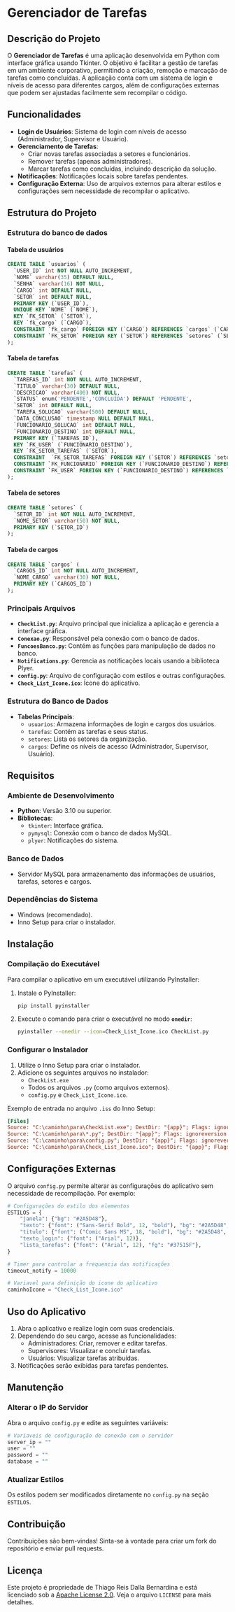 # Gerenciador de Tarefas
## Descrição do Projeto
O **Gerenciador de Tarefas** é uma aplicação desenvolvida em Python com interface gráfica usando Tkinter. O objetivo é facilitar a gestão de tarefas em um ambiente corporativo, permitindo a criação, remoção e marcação de tarefas como concluídas. A aplicação conta com um sistema de login e níveis de acesso para diferentes cargos, além de configurações externas que podem ser ajustadas facilmente sem recompilar o código.

## Funcionalidades
- **Login de Usuários**: Sistema de login com níveis de acesso (Administrador, Supervisor e Usuário).
- **Gerenciamento de Tarefas**:
  - Criar novas tarefas associadas a setores e funcionários.
  - Remover tarefas (apenas administradores).
  - Marcar tarefas como concluídas, incluindo descrição da solução.
- **Notificações**: Notificações locais sobre tarefas pendentes.
- **Configuração Externa**: Uso de arquivos externos para alterar estilos e configurações sem necessidade de recompilar o aplicativo.

## Estrutura do Projeto

### Estrutura do banco de dados

#### Tabela de usuários
```sql 
CREATE TABLE `usuarios` (
  `USER_ID` int NOT NULL AUTO_INCREMENT,
  `NOME` varchar(35) DEFAULT NULL,
  `SENHA` varchar(16) NOT NULL,
  `CARGO` int DEFAULT NULL,
  `SETOR` int DEFAULT NULL,
  PRIMARY KEY (`USER_ID`),
  UNIQUE KEY `NOME` (`NOME`),
  KEY `FK_SETOR` (`SETOR`),
  KEY `fk_cargo` (`CARGO`),
  CONSTRAINT `fk_cargo` FOREIGN KEY (`CARGO`) REFERENCES `cargos` (`CARGOS_ID`),
  CONSTRAINT `FK_SETOR` FOREIGN KEY (`SETOR`) REFERENCES `setores` (`SETOR_ID`)
);
```

#### Tabela de tarefas
```sql
CREATE TABLE `tarefas` (
  `TAREFAS_ID` int NOT NULL AUTO_INCREMENT,
  `TITULO` varchar(30) DEFAULT NULL,
  `DESCRICAO` varchar(400) NOT NULL,
  `STATUS` enum('PENDENTE','CONCLUÍDA') DEFAULT 'PENDENTE',
  `SETOR` int DEFAULT NULL,
  `TAREFA_SOLUCAO` varchar(500) DEFAULT NULL,
  `DATA_CONCLUSAO` timestamp NULL DEFAULT NULL,
  `FUNCIONARIO_SOLUCAO` int DEFAULT NULL,
  `FUNCIONARIO_DESTINO` int DEFAULT NULL,
  PRIMARY KEY (`TAREFAS_ID`),
  KEY `FK_USER` (`FUNCIONARIO_DESTINO`),
  KEY `FK_SETOR_TAREFAS` (`SETOR`),
  CONSTRAINT  `FK_SETOR_TAREFAS` FOREIGN KEY (`SETOR`) REFERENCES `setores` (`SETOR_ID`)
  CONSTRAINT `FK_FUNCIONARIO` FOREIGN KEY (`FUNCIONARIO_DESTINO`) REFERENCES `usuarios` (`USER_ID`),
  CONSTRAINT `FK_USER` FOREIGN KEY (`FUNCIONARIO_DESTINO`) REFERENCES `usuarios` (`USER_ID`)
);
```

#### Tabela de setores
```sql
CREATE TABLE `setores` (
  `SETOR_ID` int NOT NULL AUTO_INCREMENT,
  `NOME_SETOR` varchar(50) NOT NULL,
  PRIMARY KEY (`SETOR_ID`)
);
```

#### Tabela de cargos
```sql
CREATE TABLE `cargos` (
  `CARGOS_ID` int NOT NULL AUTO_INCREMENT,
  `NOME_CARGO` varchar(30) NOT NULL,
  PRIMARY KEY (`CARGOS_ID`)
);
```

### Principais Arquivos
- **`CheckList.py`**: Arquivo principal que inicializa a aplicação e gerencia a interface gráfica.
- **`Conexao.py`**: Responsável pela conexão com o banco de dados.
- **`FuncoesBanco.py`**: Contém as funções para manipulação de dados no banco.
- **`Notifications.py`**: Gerencia as notificações locais usando a biblioteca Plyer.
- **`config.py`**: Arquivo de configuração com estilos e outras configurações.
- **`Check_List_Icone.ico`**: Ícone do aplicativo.

### Estrutura do Banco de Dados
- **Tabelas Principais**:
  - `usuarios`: Armazena informações de login e cargos dos usuários.
  - `tarefas`: Contém as tarefas e seus status.
  - `setores`: Lista os setores da organização.
  - `cargos`: Define os níveis de acesso (Administrador, Supervisor, Usuário).

## Requisitos

### Ambiente de Desenvolvimento
- **Python**: Versão 3.10 ou superior.
- **Bibliotecas**:
  - `tkinter`: Interface gráfica.
  - `pymysql`: Conexão com o banco de dados MySQL.
  - `plyer`: Notificações do sistema.

### Banco de Dados
- Servidor MySQL para armazenamento das informações de usuários, tarefas, setores e cargos.

### Dependências do Sistema
- Windows (recomendado).
- Inno Setup para criar o instalador.

## Instalação

### Compilação do Executável
Para compilar o aplicativo em um executável utilizando PyInstaller:

1. Instale o PyInstaller:
   ```bash
   pip install pyinstaller
   ```

2. Execute o comando para criar o executável no modo **`onedir`**:
   ```bash
   pyinstaller --onedir --icon=Check_List_Icone.ico CheckList.py
   ```

### Configurar o Instalador
1. Utilize o Inno Setup para criar o instalador.
2. Adicione os seguintes arquivos no instalador:
   - `CheckList.exe`
   - Todos os arquivos `.py` (como arquivos externos).
   - `config.py` e `Check_List_Icone.ico`.

Exemplo de entrada no arquivo `.iss` do Inno Setup:
```ini
[Files]
Source: "C:\caminho\para\CheckList.exe"; DestDir: "{app}"; Flags: ignoreversion
Source: "C:\caminho\para\*.py"; DestDir: "{app}"; Flags: ignoreversion
Source: "C:\caminho\para\config.py"; DestDir: "{app}"; Flags: ignoreversion
Source: "C:\caminho\para\Check_List_Icone.ico"; DestDir: "{app}"; Flags: ignoreversion
```

## Configurações Externas
O arquivo `config.py` permite alterar as configurações do aplicativo sem necessidade de recompilação. Por exemplo:

```python
# Configurações do estilo dos elementos
ESTILOS = {
    "janela": {"bg": "#2A5D48"},
    "texto": {"font": ("Sans-Serif Bold", 12, "bold"), "bg": "#2A5D48", "fg": "#C34E17"},
    "titulo": {"font": ("Comic Sans MS", 18, "bold"), "bg": "#2A5D48", "fg": "#C34E17"},
    "texto_login": {"font": ("Arial", 12)},
    "lista_tarefas": {"font": ("Arial", 12), "fg": "#37515F"},
}

# Timer para controlar a frequencia das notificações
timeout_notify = 10000

# Variavel para definição do icone do aplicativo
caminhoIcone = "Check_List_Icone.ico"
```

## Uso do Aplicativo
1. Abra o aplicativo e realize login com suas credenciais.
2. Dependendo do seu cargo, acesse as funcionalidades:
   - Administradores: Criar, remover e editar tarefas.
   - Supervisores: Visualizar e concluir tarefas.
   - Usuários: Visualizar tarefas atribuídas.
3. Notificações serão exibidas para tarefas pendentes.

## Manutenção
### Alterar o IP do Servidor
Abra o arquivo `config.py` e edite as seguintes variáveis:
```python
# Variaveis de configuração de conexão com o servidor
server_ip = ""
user = ""
password = ""
database = ""
```

### Atualizar Estilos
Os estilos podem ser modificados diretamente no `config.py` na seção `ESTILOS`.

## Contribuição
Contribuições são bem-vindas! Sinta-se à vontade para criar um fork do repositório e enviar pull requests.

## Licença
Este projeto é propriedade de Thiago Reis Dalla Bernardina e está licenciado sob a [Apache License 2.0](LICENSE). Veja o arquivo `LICENSE` para mais detalhes.
